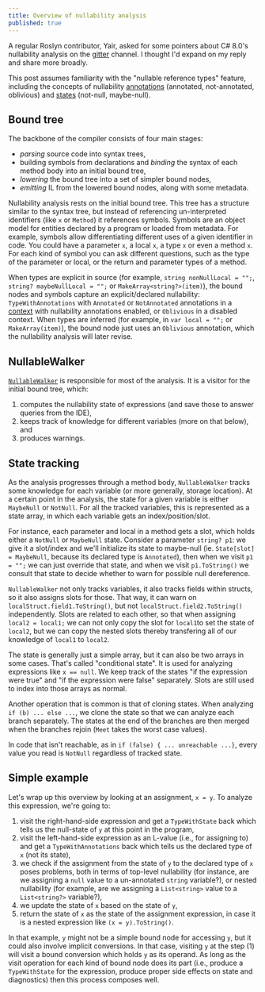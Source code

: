 ```yaml
---
title: Overview of nullability analysis
published: true
---
```


A regular Roslyn contributor, Yair, asked for some pointers about C# 8.0's nullability analysis on the [gitter](https://gitter.im/dotnet/roslyn) channel. I thought I'd expand on my reply and share more broadly.

This post assumes familiarity with the "nullable reference types" feature, including the concepts of nullability [annotations](https://github.com/dotnet/csharplang/blob/master/proposals/csharp-8.0/nullable-reference-types-specification.md#nullability-of-types) (annotated, not-annotated, oblivious) and [states](https://github.com/dotnet/csharplang/blob/master/proposals/csharp-8.0/nullable-reference-types-specification.md#null-state-and-null-tracking) (not-null, maybe-null).

## Bound tree

The backbone of the compiler consists of four main stages:
- _parsing_ source code into syntax trees,
- building symbols from declarations and _binding_ the syntax of each method body into an initial bound tree,
- _lowering_ the bound tree into a set of simpler bound nodes,
- _emitting_ IL from the lowered bound nodes, along with some metadata.

Nullability analysis rests on the initial bound tree. This tree has a structure similar to the syntax tree, but instead of referencing un-interpreted identifiers (like `x` or `Method`) it references symbols. Symbols are an object model for entities declared by a program or loaded from metadata. 
For example, symbols allow differentiating different uses of a given identifier in code. You could have a parameter `x`, a local `x`, a type `x` or even a method `x`. For each kind of symbol you can ask different questions, such as the type of the parameter or local, or the return and parameter types of a method.

When types are explicit in source (for example, `string nonNullLocal = "";`, `string? maybeNullLocal = "";` or `MakeArray<string?>(item)`), the bound nodes and symbols capture an explicit/declared nullability: `TypeWithAnnotations` with `Annotated` or `NotAnnotated` annotations in a [context](https://github.com/dotnet/csharplang/blob/master/proposals/csharp-8.0/nullable-reference-types-specification.md#nullable-contexts) with nullability annotations enabled, or `Oblivious` in a disabled context.
When types are inferred (for example, in `var local = "";` or `MakeArray(item)`), the bound node just uses an `Oblivious` annotation, which the nullability analysis will later revise.

## NullableWalker

[`NullableWalker`](https://github.com/dotnet/roslyn/blob/master/src/Compilers/CSharp/Portable/FlowAnalysis/NullableWalker.cs) is responsible for most of the analysis. It is a visitor for the initial bound tree, which:
1. computes the nullability state of expressions (and save those to answer queries from the IDE), 
2. keeps track of knowledge for different variables (more on that below), and 
3. produces warnings.

## State tracking

As the analysis progresses through a method body, `NullableWalker` tracks some knowledge for each variable (or more generally, storage location). At a certain point in the analysis, the state for a given variable is either `MaybeNull` or `NotNull`.
For all the tracked variables, this is represented as a state array, in which each variable gets an index/position/slot.

For instance, each parameter and local in a method gets a slot, which holds either a `NotNull` or `MaybeNull` state. Consider a parameter `string? p1`: we give it a slot/index and we'll initialize its state to maybe-null (ie. `State[slot] = MaybeNull`, because its declared type is `Annotated`), then when we visit `p1 = "";` we can just override that state, and when we visit `p1.ToString()` we consult that state to decide whether to warn for possible null dereference.

`NullableWalker` not only tracks variables, it also tracks fields within structs, so it also assigns slots for those. That way, it can warn on `localStruct.field1.ToString()`, but not `localStruct.field2.ToString()` independently.
Slots are related to each other, so that when assigning `local2 = local1;` we can not only copy the slot for `local1`to set the state of `local2`, but we can copy the nested slots thereby transfering all of our knowledge of `local1` to `local2`.

The state is generally just a simple array, but it can also be two arrays in some cases. That's called "conditional state". It is used for analyzing expressions like `x == null`. We keep track of the states "if the expression were true" and "if the expression were false" separately. Slots are still used to index into those arrays as normal.

Another operation that is common is that of cloning states. When analyzing `if (b) ... else ...`, we clone the state so that we can analyze each branch separately. The states at the end of the branches are then merged when the branches rejoin (`Meet` takes the worst case values).

In code that isn't reachable, as in `if (false) { ... unreachable ...}`, every value you read is `NotNull` regardless of tracked state.

## Simple example

Let's wrap up this overview by looking at an assignment, `x = y`. To analyze this expression, we're going to:
1. visit the right-hand-side expression and get a `TypeWithState` back which tells us the null-state of `y` at this point in the program,
2. visit the left-hand-side expression as an L-value (i.e., for assigning to) and get a `TypeWithAnnotations` back which tells us the declared type of `x` (not its state),
3. we check if the assignment from the state of `y` to the declared type of `x` poses problems, both in terms of top-level nullability (for instance, are we assigning a `null` value to a un-annotated `string` variable?), or nested nullability (for example, are we assigning a `List<string>` value to a `List<string?>` variable?),
4. we update the state of `x` based on the state of `y`, 
5. return the state of `x` as the state of the assignment expression, in case it is a nested expression like `(x = y).ToString()`.

In that example, `y` might not be a simple bound node for accessing `y`, but it could also involve implicit conversions. In that case, visiting `y` at the step (1) will visit a bound conversion which holds `y` as its operand. As long as the visit operation for each kind of bound node does its part (i.e., produce a `TypeWithState` for the expression, produce proper side effects on state and diagnostics) then this process composes well.
